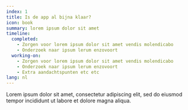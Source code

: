 ```yaml
---
index: 1
title: Is de app al bijna klaar?
icon: book
summary: lorem ipsum dolor sit amet
timeline:
  completed:
    - Zorgen voor lorem ipsum dolor sit amet vendis molendicabo
    - Onderzoek naar ipsum lerum enzovoort
  working-on:
    - Zorgen voor lorem ipsum dolor sit amet vendis molendicabo
    - Onderzoek naar ipsum lerum enzovoort
    - Extra aandachtspunten etc etc
lang: nl
---
```

Lorem ipsum dolor sit amet, consectetur adipiscing elit, sed do eiusmod tempor incididunt ut labore et dolore magna aliqua.
<!--div class="video">
    <iframe src="https://www.youtube.com/embed/D__UaR5MQao" allow="accelerometer; autoplay; encrypted-media; gyroscope; picture-in-picture" allowfullscreen></iframe>
</div-->
